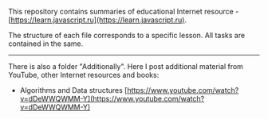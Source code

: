 This repository contains summaries of educational Internet resource - [https://learn.javascript.ru](https://learn.javascript.ru). 

The structure of each file corresponds to a specific lesson. All tasks are contained in the same. 

---

There is also a folder "Additionally". Here I post additional material from YouTube, other Internet resources and books:

* Algorithms and Data structures 
[https://www.youtube.com/watch?v=dDeWWQWMM-Y](https://www.youtube.com/watch?v=dDeWWQWMM-Y)